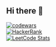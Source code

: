 ## Hi there 👋

[![codewars](https://www.codewars.com/users/madMaxR/badges/large)](https://www.codewars.com/users/madMaxR)   
[![HackerRank](https://www.hrlineup.com/wp-content/uploads/2020/06/hackerrank_logo-1.png)](https://www.hackerrank.com/profile/erinmaxim)       
[![LeetCode Stats](https://leetcard.jacoblin.cool/madMaxR?theme=nord&font=Noto%20Sans%20Masaram%20Gondi)](https://leetcode.com/madmaxr/)      


<!--
**madMaxR/madMaxR** is a ✨ _special_ ✨ repository because its `README.md` (this file) appears on your GitHub profile.

Here are some ideas to get you started:

- 🔭 I’m currently working on ...
- 🌱 I’m currently learning ...
- 👯 I’m looking to collaborate on ...
- 🤔 I’m looking for help with ...
- 💬 Ask me about ...
- 📫 How to reach me: ...
- 😄 Pronouns: ...
- ⚡ Fun fact: ...
-->
